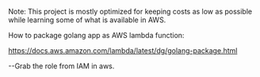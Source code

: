 Note: This project is mostly optimized for keeping costs as low as possible while learning some of what is available in AWS.

How to package golang app as AWS lambda function:

https://docs.aws.amazon.com/lambda/latest/dg/golang-package.html

--Grab the role from IAM in aws.
